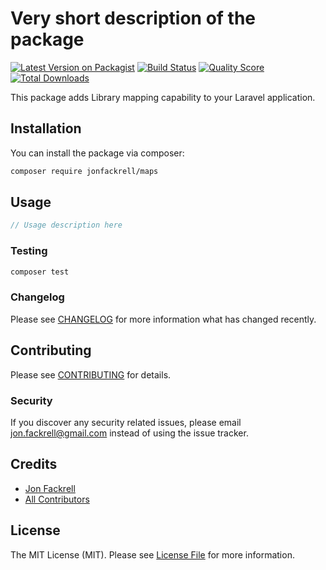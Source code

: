 # Very short description of the package

[![Latest Version on Packagist](https://img.shields.io/packagist/v/jonfackrell/maps.svg?style=flat-square)](https://packagist.org/packages/jonfackrell/maps)
[![Build Status](https://img.shields.io/travis/jonfackrell/maps/master.svg?style=flat-square)](https://travis-ci.org/jonfackrell/maps)
[![Quality Score](https://img.shields.io/scrutinizer/g/jonfackrell/maps.svg?style=flat-square)](https://scrutinizer-ci.com/g/jonfackrell/maps)
[![Total Downloads](https://img.shields.io/packagist/dt/jonfackrell/maps.svg?style=flat-square)](https://packagist.org/packages/jonfackrell/maps)

This package adds Library mapping capability to your Laravel application.

## Installation

You can install the package via composer:

```bash
composer require jonfackrell/maps
```

## Usage

``` php
// Usage description here
```

### Testing

``` bash
composer test
```

### Changelog

Please see [CHANGELOG](CHANGELOG.md) for more information what has changed recently.

## Contributing

Please see [CONTRIBUTING](CONTRIBUTING.md) for details.

### Security

If you discover any security related issues, please email jon.fackrell@gmail.com instead of using the issue tracker.

## Credits

- [Jon Fackrell](https://github.com/jonfackrell)
- [All Contributors](../../contributors)

## License

The MIT License (MIT). Please see [License File](LICENSE.md) for more information.

